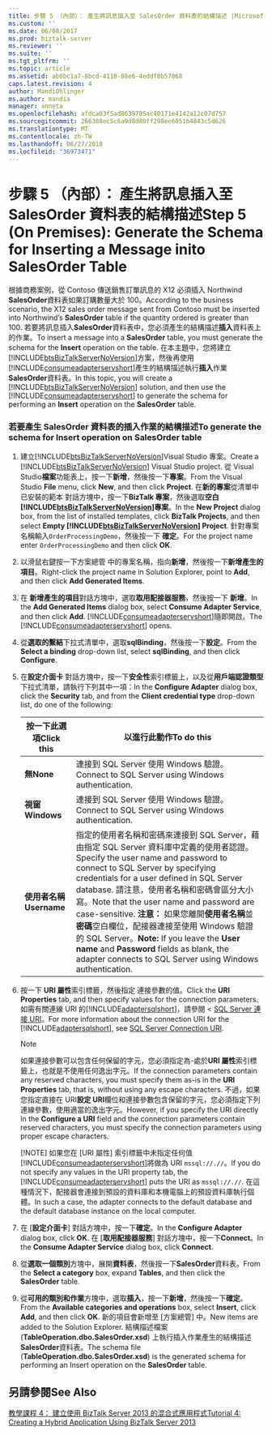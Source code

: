 ```yaml
---
title: 步驟 5 （內部）： 產生將訊息插入至 SalesOrder 資料表的結構描述 |Microsoft Docs
ms.custom: ''
ms.date: 06/08/2017
ms.prod: biztalk-server
ms.reviewer: ''
ms.suite: ''
ms.tgt_pltfrm: ''
ms.topic: article
ms.assetid: ab0bc1a7-8bcd-4110-88e6-4eddf0b57068
caps.latest.revision: 4
author: MandiOhlinger
ms.author: mandia
manager: anneta
ms.openlocfilehash: afdca03f5ad8639705ac40171e4142a12c07d757
ms.sourcegitcommit: 266308ec5c6a9d8d80ff298ee6051b4843c5d626
ms.translationtype: MT
ms.contentlocale: zh-TW
ms.lasthandoff: 06/27/2018
ms.locfileid: "36973471"
---
```

# <a name="step-5-on-premises-generate-the-schema-for-inserting-a-message-inito-salesorder-table"></a><span data-ttu-id="e636b-102">步驟 5 （內部）： 產生將訊息插入至 SalesOrder 資料表的結構描述</span><span class="sxs-lookup"><span data-stu-id="e636b-102">Step 5 (On Premises): Generate the Schema for Inserting a Message inito SalesOrder Table</span></span>
<span data-ttu-id="e636b-103">根據商務案例，從 Contoso 傳送銷售訂單訊息的 X12 必須插入 Northwind **SalesOrder**資料表如果訂購數量大於 100。</span><span class="sxs-lookup"><span data-stu-id="e636b-103">According to the business scenario, the X12 sales order message sent from Contoso must be inserted into Northwind’s **SalesOrder** table if the quantity ordered is greater than 100.</span></span> <span data-ttu-id="e636b-104">若要將訊息插入**SalesOrder**資料表中，您必須產生的結構描述**插入**資料表上的作業。</span><span class="sxs-lookup"><span data-stu-id="e636b-104">To insert a message into a **SalesOrder** table, you must generate the schema for the **Insert** operation on the table.</span></span> <span data-ttu-id="e636b-105">在本主題中，您將建立[!INCLUDE[btsBizTalkServerNoVersion](../includes/btsbiztalkservernoversion-md.md)]方案，然後再使用[!INCLUDE[consumeadapterservshort](../includes/consumeadapterservshort-md.md)]產生的結構描述執行**插入**作業**SalesOrder**資料表。</span><span class="sxs-lookup"><span data-stu-id="e636b-105">In this topic, you will create a [!INCLUDE[btsBizTalkServerNoVersion](../includes/btsbiztalkservernoversion-md.md)] solution, and then use the [!INCLUDE[consumeadapterservshort](../includes/consumeadapterservshort-md.md)] to generate the schema for performing an **Insert** operation on the **SalesOrder** table.</span></span>  

### <a name="to-generate-the-schema-for-insert-operation-on-salesorder-table"></a><span data-ttu-id="e636b-106">若要產生 SalesOrder 資料表的插入作業的結構描述</span><span class="sxs-lookup"><span data-stu-id="e636b-106">To generate the schema for Insert operation on SalesOrder table</span></span>  

1. <span data-ttu-id="e636b-107">建立[!INCLUDE[btsBizTalkServerNoVersion](../includes/btsbiztalkservernoversion-md.md)]Visual Studio 專案。</span><span class="sxs-lookup"><span data-stu-id="e636b-107">Create a [!INCLUDE[btsBizTalkServerNoVersion](../includes/btsbiztalkservernoversion-md.md)] Visual Studio project.</span></span> <span data-ttu-id="e636b-108">從 Visual Studio**檔案**功能表上，按一下**新增**，然後按一下**專案**。</span><span class="sxs-lookup"><span data-stu-id="e636b-108">From the Visual Studio **File** menu, click **New**, and then click **Project**.</span></span> <span data-ttu-id="e636b-109">在**新的專案**從清單中已安裝的範本 對話方塊中，按一下**BizTalk 專案**，然後選取**空白[!INCLUDE[btsBizTalkServerNoVersion](../includes/btsbiztalkservernoversion-md.md)]專案**。</span><span class="sxs-lookup"><span data-stu-id="e636b-109">In the **New Project** dialog box, from the list of installed templates, click **BizTalk Projects**, and then select **Empty [!INCLUDE[btsBizTalkServerNoVersion](../includes/btsbiztalkservernoversion-md.md)] Project**.</span></span> <span data-ttu-id="e636b-110">針對專案名稱輸入`OrderProcessingDemo`，然後按一下  **確定**。</span><span class="sxs-lookup"><span data-stu-id="e636b-110">For the project name enter `OrderProcessingDemo` and then click **OK**.</span></span>  

2. <span data-ttu-id="e636b-111">以滑鼠右鍵按一下方案總管 中的專案名稱，指向**新增**，然後按一下**新增產生的項目**。</span><span class="sxs-lookup"><span data-stu-id="e636b-111">Right-click the project name in Solution Explorer, point to **Add**, and then click **Add Generated Items**.</span></span>  

3. <span data-ttu-id="e636b-112">在 **新增產生的項目**對話方塊中，選取**取用配接器服務**，然後按一下 **新增**。</span><span class="sxs-lookup"><span data-stu-id="e636b-112">In the **Add Generated Items** dialog box, select **Consume Adapter Service**, and then click **Add**.</span></span> <span data-ttu-id="e636b-113">[!INCLUDE[consumeadapterservshort](../includes/consumeadapterservshort-md.md)]隨即開啟。</span><span class="sxs-lookup"><span data-stu-id="e636b-113">The [!INCLUDE[consumeadapterservshort](../includes/consumeadapterservshort-md.md)] opens.</span></span>  

4. <span data-ttu-id="e636b-114">從**選取的繫結**下拉式清單中，選取**sqlBinding**，然後按一下**設定**。</span><span class="sxs-lookup"><span data-stu-id="e636b-114">From the **Select a binding** drop-down list, select **sqlBinding**, and then click **Configure**.</span></span>  

5. <span data-ttu-id="e636b-115">在**設定介面卡** 對話方塊中，按一下**安全性**索引標籤上，以及從**用戶端認證類型**下拉式清單，請執行下列其中一項：</span><span class="sxs-lookup"><span data-stu-id="e636b-115">In the **Configure Adapter** dialog box, click the **Security** tab, and from the **Client credential  type** drop-down list, do one of the following:</span></span>  


   |  <span data-ttu-id="e636b-116">按一下此選項</span><span class="sxs-lookup"><span data-stu-id="e636b-116">Click this</span></span>  |                                                                                                                                                               <span data-ttu-id="e636b-117">以進行此動作</span><span class="sxs-lookup"><span data-stu-id="e636b-117">To do this</span></span>                                                                                                                                                               |
   |--------------|----------------------------------------------------------------------------------------------------------------------------------------------------------------------------------------------------------------------------------------------------------------------------------------------------------------------------------------|
   |   <span data-ttu-id="e636b-118">**無**</span><span class="sxs-lookup"><span data-stu-id="e636b-118">**None**</span></span>   |                                                                                                                                          <span data-ttu-id="e636b-119">連接到 SQL Server 使用 Windows 驗證。</span><span class="sxs-lookup"><span data-stu-id="e636b-119">Connect to SQL Server using Windows authentication.</span></span>                                                                                                                                           |
   | <span data-ttu-id="e636b-120">**視窗**</span><span class="sxs-lookup"><span data-stu-id="e636b-120">**Windows**</span></span>  |                                                                                                                                          <span data-ttu-id="e636b-121">連接到 SQL Server 使用 Windows 驗證。</span><span class="sxs-lookup"><span data-stu-id="e636b-121">Connect to SQL Server using Windows authentication.</span></span>                                                                                                                                           |
   | <span data-ttu-id="e636b-122">**使用者名稱**</span><span class="sxs-lookup"><span data-stu-id="e636b-122">**Username**</span></span> | <span data-ttu-id="e636b-123">指定的使用者名稱和密碼來連接到 SQL Server，藉由指定 SQL Server 資料庫中定義的使用者認證。</span><span class="sxs-lookup"><span data-stu-id="e636b-123">Specify the user name and password to connect to SQL Server by specifying credentials for a user defined in SQL Server database.</span></span> <span data-ttu-id="e636b-124">請注意，使用者名稱和密碼會區分大小寫。</span><span class="sxs-lookup"><span data-stu-id="e636b-124">Note that the user name and password are case-sensitive.</span></span> <span data-ttu-id="e636b-125">**注意：** 如果您離開**使用者名稱**並**密碼**空白欄位，配接器連接至使用 Windows 驗證的 SQL Server。</span><span class="sxs-lookup"><span data-stu-id="e636b-125">**Note:**  If you leave the **User name** and **Password** fields as blank, the adapter connects to SQL Server using Windows authentication.</span></span> |


6. <span data-ttu-id="e636b-126">按一下  **URI 屬性**索引標籤，然後指定 連接參數的值。</span><span class="sxs-lookup"><span data-stu-id="e636b-126">Click the **URI Properties** tab, and then specify values for the connection parameters.</span></span> <span data-ttu-id="e636b-127">如需有關連線 URI 的[!INCLUDE[adaptersqlshort](../includes/adaptersqlshort-md.md)]，請參閱 < [SQL Server 連接 URI](http://msdn.microsoft.com/library/dd788089.aspx)。</span><span class="sxs-lookup"><span data-stu-id="e636b-127">For more information about the connection URI for the [!INCLUDE[adaptersqlshort](../includes/adaptersqlshort-md.md)], see [SQL Server Connection URI](http://msdn.microsoft.com/library/dd788089.aspx).</span></span>  

   > [!NOTE]
   >  <span data-ttu-id="e636b-128">如果連接參數可以包含任何保留的字元，您必須指定為-處於**URI 屬性**索引標籤上，也就是不使用任何逸出字元。</span><span class="sxs-lookup"><span data-stu-id="e636b-128">If the connection parameters contain any reserved characters, you must specify them as-is in the **URI Properties** tab, that is, without using any escape characters.</span></span> <span data-ttu-id="e636b-129">不過，如果您指定直接在 URI**設定 URI**欄位和連接參數包含保留的字元，您必須指定下列連線參數，使用適當的逸出字元。</span><span class="sxs-lookup"><span data-stu-id="e636b-129">However, if you specify the URI directly in the **Configure a URI** field and the connection parameters contain reserved characters, you must specify the connection parameters using proper escape characters.</span></span>  
   > 
   > [!NOTE]
   >  <span data-ttu-id="e636b-130">如果您在 [URI 屬性] 索引標籤中未指定任何值[!INCLUDE[consumeadapterservshort](../includes/consumeadapterservshort-md.md)]將做為 URI `mssql://.//`。</span><span class="sxs-lookup"><span data-stu-id="e636b-130">If you do not specify any values in the URI property tab, the [!INCLUDE[consumeadapterservshort](../includes/consumeadapterservshort-md.md)] puts the URI as `mssql://.//`.</span></span> <span data-ttu-id="e636b-131">在這種情況下，配接器會連接到預設的資料庫和本機電腦上的預設資料庫執行個體。</span><span class="sxs-lookup"><span data-stu-id="e636b-131">In such a case, the adapter connects to the default database and the default database instance on the local computer.</span></span>  

7. <span data-ttu-id="e636b-132">在 [**設定介面卡**] 對話方塊中，按一下**確定**。</span><span class="sxs-lookup"><span data-stu-id="e636b-132">In the **Configure Adapter** dialog box, click **OK**.</span></span> <span data-ttu-id="e636b-133">在 [**取用配接器服務**] 對話方塊中，按一下**Connect**。</span><span class="sxs-lookup"><span data-stu-id="e636b-133">In the **Consume Adapter Service** dialog box, click **Connect**.</span></span>  

8. <span data-ttu-id="e636b-134">從**選取一個類別**方塊中，展開**資料表**，然後按一下**SalesOrder**資料表。</span><span class="sxs-lookup"><span data-stu-id="e636b-134">From the **Select a category** box, expand **Tables**, and then click the **SalesOrder** table.</span></span>  

9. <span data-ttu-id="e636b-135">從**可用的類別和作業**方塊中，選取**插入**，按一下**新增**，然後按一下**確定**。</span><span class="sxs-lookup"><span data-stu-id="e636b-135">From the **Available categories and operations** box, select **Insert**, click **Add**, and then click **OK**.</span></span> <span data-ttu-id="e636b-136">新的項目會新增至 [方案總管] 中。</span><span class="sxs-lookup"><span data-stu-id="e636b-136">New items are added to the Solution Explorer.</span></span> <span data-ttu-id="e636b-137">結構描述檔案 (**TableOperation.dbo.SalesOrder.xsd**) 上執行插入作業產生的結構描述**SalesOrder**資料表。</span><span class="sxs-lookup"><span data-stu-id="e636b-137">The schema file (**TableOperation.dbo.SalesOrder.xsd**) is the generated schema for performing an Insert operation on the **SalesOrder** table.</span></span>  

## <a name="see-also"></a><span data-ttu-id="e636b-138">另請參閱</span><span class="sxs-lookup"><span data-stu-id="e636b-138">See Also</span></span>  
 [<span data-ttu-id="e636b-139">教學課程 4： 建立使用 BizTalk Server 2013 的混合式應用程式</span><span class="sxs-lookup"><span data-stu-id="e636b-139">Tutorial 4: Creating a Hybrid Application Using BizTalk Server 2013</span></span>](../core/tutorial-4-creating-a-hybrid-application-using-biztalk-server-2013.md)